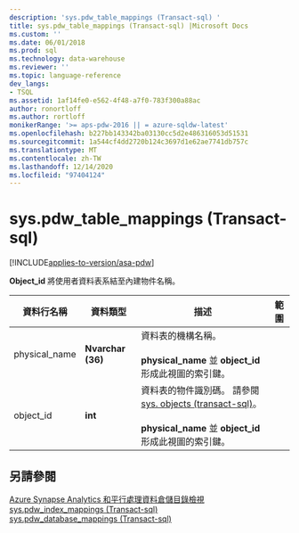 ```yaml
---
description: 'sys.pdw_table_mappings (Transact-sql) '
title: sys.pdw_table_mappings (Transact-sql) |Microsoft Docs
ms.custom: ''
ms.date: 06/01/2018
ms.prod: sql
ms.technology: data-warehouse
ms.reviewer: ''
ms.topic: language-reference
dev_langs:
- TSQL
ms.assetid: 1af14fe0-e562-4f48-a7f0-783f300a88ac
author: ronortloff
ms.author: rortloff
monikerRange: '>= aps-pdw-2016 || = azure-sqldw-latest'
ms.openlocfilehash: b227bb143342ba03130cc5d2e486316053d51531
ms.sourcegitcommit: 1a544cf4dd2720b124c3697d1e62ae7741db757c
ms.translationtype: MT
ms.contentlocale: zh-TW
ms.lasthandoff: 12/14/2020
ms.locfileid: "97404124"
---
```

# <a name="syspdw_table_mappings-transact-sql"></a>sys.pdw_table_mappings (Transact-sql) 
[!INCLUDE[applies-to-version/asa-pdw](../../includes/applies-to-version/asa-pdw.md)]

  **Object_id** 將使用者資料表系結至內建物件名稱。  
  
|資料行名稱|資料類型|描述|範圍|  
|-----------------|---------------|-----------------|-----------|  
|physical_name|**Nvarchar (36)**|資料表的機構名稱。<br /><br /> **physical_name** 並 **object_id** 形成此視圖的索引鍵。||  
|object_id|**int**|資料表的物件識別碼。 請參閱 [sys. objects &#40;transact-sql&#41;](../../relational-databases/system-catalog-views/sys-objects-transact-sql.md)。<br /><br /> **physical_name** 並 **object_id** 形成此視圖的索引鍵。||  
  
## <a name="see-also"></a>另請參閱  
 [Azure Synapse Analytics 和平行處理資料倉儲目錄檢視](../../relational-databases/system-catalog-views/sql-data-warehouse-and-parallel-data-warehouse-catalog-views.md)   
 [sys.pdw_index_mappings &#40;Transact-sql&#41;](../../relational-databases/system-catalog-views/sys-pdw-index-mappings-transact-sql.md)   
 [sys.pdw_database_mappings &#40;Transact-sql&#41;](../../relational-databases/system-catalog-views/sys-pdw-database-mappings-transact-sql.md)  
  
  
